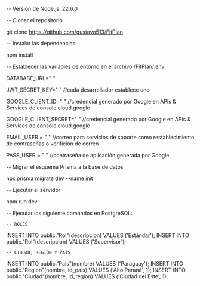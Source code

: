-- Versión de Node.js: 22.6.0

-- Clonar el repositorio

git clone https://github.com/gustavo513/FitPlan

-- Instalar las dependencias

npm install

-- Establecer las variables de entorno en el archivo /FitPlan/.env

DATABASE_URL=" "

JWT_SECRET_KEY=" " //cada desarrollador establece uno

GOOGLE_CLIENT_ID=" " //credencial generado por Google en APIs & Services de console.cloud.google

GOOGLE_CLIENT_SECRET=" " //credencial generado por Google en APIs & Services de console.cloud.google

EMAIL_USER = " " //correo para servicios de soporte como restablecimiento de contraseñas o verifición de correo

PASS_USER = " " //contraseña de aplicación generada por Google

-- Migrar el esquema Prisma a la base de datos

npx prisma migrate dev --name init

-- Ejecutar el servidor

npm run dev

-- Ejecutar los siguiente comandos en PostgreSQL:

    -- ROLES
INSERT INTO public."Rol"(descripcion) VALUES ('Estándar');
INSERT INTO public."Rol"(descripcion) VALUES ('Supervisor');

    -- CIUDAD, REGIÓN Y PAÍS
INSERT INTO public."Pais"(nombre) VALUES ('Paraguay');
INSERT INTO public."Region"(nombre, id_pais) VALUES ('Alto Paraná', 1);
INSERT INTO public."Ciudad"(nombre, id_region) VALUES ('Ciudad del Este', 1);
